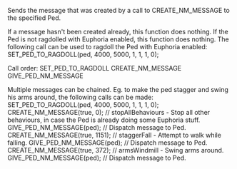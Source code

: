 Sends the message that was created by a call to CREATE_NM_MESSAGE to the specified Ped.

If a message hasn't been created already, this function does nothing.
If the Ped is not ragdolled with Euphoria enabled, this function does nothing.
The following call can be used to ragdoll the Ped with Euphoria enabled: SET_PED_TO_RAGDOLL(ped, 4000, 5000, 1, 1, 1, 0);

Call order:
SET_PED_TO_RAGDOLL
CREATE_NM_MESSAGE
GIVE_PED_NM_MESSAGE

Multiple messages can be chained. Eg. to make the ped stagger and swing his arms around, the following calls can be made:
SET_PED_TO_RAGDOLL(ped, 4000, 5000, 1, 1, 1, 0);
CREATE_NM_MESSAGE(true, 0); // stopAllBehaviours - Stop all other behaviours, in case the Ped is already doing some Euphoria stuff.
GIVE_PED_NM_MESSAGE(ped); // Dispatch message to Ped.
CREATE_NM_MESSAGE(true, 1151); // staggerFall - Attempt to walk while falling.
GIVE_PED_NM_MESSAGE(ped); // Dispatch message to Ped.
CREATE_NM_MESSAGE(true, 372); // armsWindmill - Swing arms around.
GIVE_PED_NM_MESSAGE(ped); // Dispatch message to Ped.